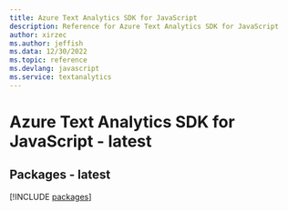 ```yaml
---
title: Azure Text Analytics SDK for JavaScript
description: Reference for Azure Text Analytics SDK for JavaScript
author: xirzec
ms.author: jeffish
ms.data: 12/30/2022
ms.topic: reference
ms.devlang: javascript
ms.service: textanalytics
---
```

# Azure Text Analytics SDK for JavaScript - latest
## Packages - latest
[!INCLUDE [packages](text-analytics-index.md)]